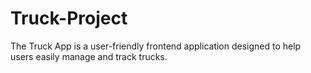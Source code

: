 # Truck-Project
The Truck App is a user-friendly frontend application designed to help users easily manage and track trucks.
